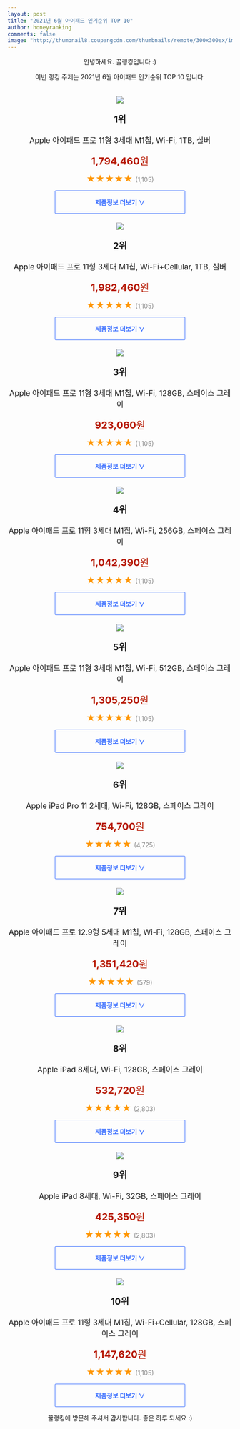 ```yaml
--- 
layout: post 
title: "2021년 6월 아이패드 인기순위 TOP 10" 
author: honeyranking 
comments: false 
image: "http://thumbnail8.coupangcdn.com/thumbnails/remote/300x300ex/image/retail/images/747629646239-79ee14eb-9385-4b30-89b0-d7dcf6e7b5dd.jpg" 
--- 
```

<p style="text-align: center;">안녕하세요. 꿀랭킹입니다 :)</p> <p style="text-align: center;">이번 랭킹 주제는 2021년 6월 아이패드 인기순위 TOP 10 입니다.</p><center><img src="http://thumbnail8.coupangcdn.com/thumbnails/remote/300x300ex/image/retail/images/747629646239-79ee14eb-9385-4b30-89b0-d7dcf6e7b5dd.jpg" style="margin-top:20px" /></center> <p style="text-align: center; font-size: 20px"><b>1위</b></p> <p style="text-align: center; font-size: 17px">Apple 아이패드 프로 11형 3세대 M1칩, Wi-Fi, 1TB, 실버</p> <p style="text-align: center;"><span style="color: #b61800; font-size: 22px;"><b>1,794,460</b>원</span></p> <p style="text-align: center;"><span style="color: #ff9600; font-size: 20px;">★★★★★ </span><span style="color: #878787;">(1,105)</span></p> <center><a href="https://coupa.ng/b12qi4"> <div style="font-size: 14px; display: inline-block; padding: 15px 90px; color: #346aff; border-radius: 2px; border: 1px solid #346aff; cursor: pointer;"><b>제품정보 더보기 &or;</b></div> </a></center><center><img src="http://thumbnail7.coupangcdn.com/thumbnails/remote/300x300ex/image/retail/images/3767057019023-3f4697a0-610b-4eab-9f67-f8c5b5978376.jpg" style="margin-top:20px" /></center> <p style="text-align: center; font-size: 20px"><b>2위</b></p> <p style="text-align: center; font-size: 17px">Apple 아이패드 프로 11형 3세대 M1칩, Wi-Fi+Cellular, 1TB, 실버</p> <p style="text-align: center;"><span style="color: #b61800; font-size: 22px;"><b>1,982,460</b>원</span></p> <p style="text-align: center;"><span style="color: #ff9600; font-size: 20px;">★★★★★ </span><span style="color: #878787;">(1,105)</span></p> <center><a href="https://coupa.ng/b12qi5"> <div style="font-size: 14px; display: inline-block; padding: 15px 90px; color: #346aff; border-radius: 2px; border: 1px solid #346aff; cursor: pointer;"><b>제품정보 더보기 &or;</b></div> </a></center><center><img src="http://thumbnail6.coupangcdn.com/thumbnails/remote/300x300ex/image/retail/images/4564448107961-599f1307-13b8-4528-b383-caf3b4922436.jpg" style="margin-top:20px" /></center> <p style="text-align: center; font-size: 20px"><b>3위</b></p> <p style="text-align: center; font-size: 17px">Apple 아이패드 프로 11형 3세대 M1칩, Wi-Fi, 128GB, 스페이스 그레이</p> <p style="text-align: center;"><span style="color: #b61800; font-size: 22px;"><b>923,060</b>원</span></p> <p style="text-align: center;"><span style="color: #ff9600; font-size: 20px;">★★★★★ </span><span style="color: #878787;">(1,105)</span></p> <center><a href="https://coupa.ng/b12qi6"> <div style="font-size: 14px; display: inline-block; padding: 15px 90px; color: #346aff; border-radius: 2px; border: 1px solid #346aff; cursor: pointer;"><b>제품정보 더보기 &or;</b></div> </a></center><center><img src="http://thumbnail10.coupangcdn.com/thumbnails/remote/300x300ex/image/retail/images/5976553974210-ffc3d331-d685-4ac3-9dc6-4eddee543c53.jpg" style="margin-top:20px" /></center> <p style="text-align: center; font-size: 20px"><b>4위</b></p> <p style="text-align: center; font-size: 17px">Apple 아이패드 프로 11형 3세대 M1칩, Wi-Fi, 256GB, 스페이스 그레이</p> <p style="text-align: center;"><span style="color: #b61800; font-size: 22px;"><b>1,042,390</b>원</span></p> <p style="text-align: center;"><span style="color: #ff9600; font-size: 20px;">★★★★★ </span><span style="color: #878787;">(1,105)</span></p> <center><a href="https://coupa.ng/b12qi7"> <div style="font-size: 14px; display: inline-block; padding: 15px 90px; color: #346aff; border-radius: 2px; border: 1px solid #346aff; cursor: pointer;"><b>제품정보 더보기 &or;</b></div> </a></center><center><img src="http://thumbnail8.coupangcdn.com/thumbnails/remote/300x300ex/image/retail/images/4673015654559-0de8b1bb-b772-4001-93bc-52c412eb820e.jpg" style="margin-top:20px" /></center> <p style="text-align: center; font-size: 20px"><b>5위</b></p> <p style="text-align: center; font-size: 17px">Apple 아이패드 프로 11형 3세대 M1칩, Wi-Fi, 512GB, 스페이스 그레이</p> <p style="text-align: center;"><span style="color: #b61800; font-size: 22px;"><b>1,305,250</b>원</span></p> <p style="text-align: center;"><span style="color: #ff9600; font-size: 20px;">★★★★★ </span><span style="color: #878787;">(1,105)</span></p> <center><a href="https://coupa.ng/b12qja"> <div style="font-size: 14px; display: inline-block; padding: 15px 90px; color: #346aff; border-radius: 2px; border: 1px solid #346aff; cursor: pointer;"><b>제품정보 더보기 &or;</b></div> </a></center><center><img src="http://thumbnail10.coupangcdn.com/thumbnails/remote/300x300ex/image/retail/images/341303140201550-27d2ec1c-7ca9-4e91-a87e-88d2f0ce8ac0.jpg" style="margin-top:20px" /></center> <p style="text-align: center; font-size: 20px"><b>6위</b></p> <p style="text-align: center; font-size: 17px">Apple iPad Pro 11 2세대, Wi-Fi, 128GB, 스페이스 그레이</p> <p style="text-align: center;"><span style="color: #b61800; font-size: 22px;"><b>754,700</b>원</span></p> <p style="text-align: center;"><span style="color: #ff9600; font-size: 20px;">★★★★★ </span><span style="color: #878787;">(4,725)</span></p> <center><a href="https://coupa.ng/b12qjb"> <div style="font-size: 14px; display: inline-block; padding: 15px 90px; color: #346aff; border-radius: 2px; border: 1px solid #346aff; cursor: pointer;"><b>제품정보 더보기 &or;</b></div> </a></center><center><img src="http://thumbnail7.coupangcdn.com/thumbnails/remote/300x300ex/image/retail/images/340260868960410-8b6b12a7-29e7-476f-99c8-8bda80b6abd5.jpg" style="margin-top:20px" /></center> <p style="text-align: center; font-size: 20px"><b>7위</b></p> <p style="text-align: center; font-size: 17px">Apple 아이패드 프로 12.9형 5세대 M1칩, Wi-Fi, 128GB, 스페이스 그레이</p> <p style="text-align: center;"><span style="color: #b61800; font-size: 22px;"><b>1,351,420</b>원</span></p> <p style="text-align: center;"><span style="color: #ff9600; font-size: 20px;">★★★★★ </span><span style="color: #878787;">(579)</span></p> <center><a href="https://coupa.ng/b12qjd"> <div style="font-size: 14px; display: inline-block; padding: 15px 90px; color: #346aff; border-radius: 2px; border: 1px solid #346aff; cursor: pointer;"><b>제품정보 더보기 &or;</b></div> </a></center><center><img src="http://thumbnail9.coupangcdn.com/thumbnails/remote/300x300ex/image/retail/images/340016219496204-10606e61-f24d-4138-82f0-64596bb087cd.jpg" style="margin-top:20px" /></center> <p style="text-align: center; font-size: 20px"><b>8위</b></p> <p style="text-align: center; font-size: 17px">Apple iPad 8세대, Wi-Fi, 128GB, 스페이스 그레이</p> <p style="text-align: center;"><span style="color: #b61800; font-size: 22px;"><b>532,720</b>원</span></p> <p style="text-align: center;"><span style="color: #ff9600; font-size: 20px;">★★★★★ </span><span style="color: #878787;">(2,803)</span></p> <center><a href="https://coupa.ng/b12qjf"> <div style="font-size: 14px; display: inline-block; padding: 15px 90px; color: #346aff; border-radius: 2px; border: 1px solid #346aff; cursor: pointer;"><b>제품정보 더보기 &or;</b></div> </a></center><center><img src="http://thumbnail10.coupangcdn.com/thumbnails/remote/300x300ex/image/retail/images/338165019657711-63266396-1765-425c-9be7-5cf612f7d65a.jpg" style="margin-top:20px" /></center> <p style="text-align: center; font-size: 20px"><b>9위</b></p> <p style="text-align: center; font-size: 17px">Apple iPad 8세대, Wi-Fi, 32GB, 스페이스 그레이</p> <p style="text-align: center;"><span style="color: #b61800; font-size: 22px;"><b>425,350</b>원</span></p> <p style="text-align: center;"><span style="color: #ff9600; font-size: 20px;">★★★★★ </span><span style="color: #878787;">(2,803)</span></p> <center><a href="https://coupa.ng/b12qjh"> <div style="font-size: 14px; display: inline-block; padding: 15px 90px; color: #346aff; border-radius: 2px; border: 1px solid #346aff; cursor: pointer;"><b>제품정보 더보기 &or;</b></div> </a></center><center><img src="http://thumbnail10.coupangcdn.com/thumbnails/remote/300x300ex/image/retail/images/2695449926047-2c783535-5837-4fc4-a795-e0f3a53ab44e.jpg" style="margin-top:20px" /></center> <p style="text-align: center; font-size: 20px"><b>10위</b></p> <p style="text-align: center; font-size: 17px">Apple 아이패드 프로 11형 3세대 M1칩, Wi-Fi+Cellular, 128GB, 스페이스 그레이</p> <p style="text-align: center;"><span style="color: #b61800; font-size: 22px;"><b>1,147,620</b>원</span></p> <p style="text-align: center;"><span style="color: #ff9600; font-size: 20px;">★★★★★ </span><span style="color: #878787;">(1,105)</span></p> <center><a href="https://coupa.ng/b12qjj"> <div style="font-size: 14px; display: inline-block; padding: 15px 90px; color: #346aff; border-radius: 2px; border: 1px solid #346aff; cursor: pointer;"><b>제품정보 더보기 &or;</b></div> </a></center> <p style="text-align: center;">꿀랭킹에 방문해 주셔서 감사합니다. 좋은 하루 되세요 :)</p>
